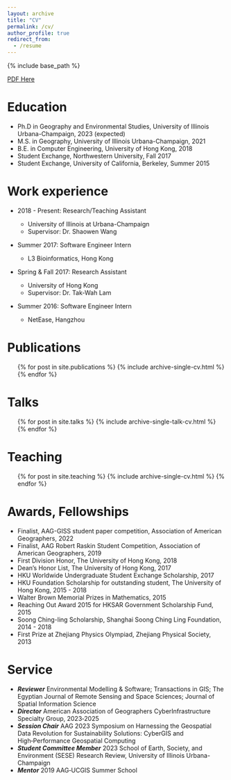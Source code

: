 ```yaml
---
layout: archive
title: "CV"
permalink: /cv/
author_profile: true
redirect_from:
  - /resume
---
```


{% include base_path %}

[PDF Here](https://ggis.illinois.edu/sites/default/files/cv/Lyu_CV_202305.pdf)

Education
======
* Ph.D in Geography and Environmental Studies, University of Illinois Urbana-Champaign, 2023 (expected)
* M.S. in Geography, University of Illinois Urbana-Champaign, 2021
* B.E. in Computer Engineering, University of Hong Kong, 2018
* Student Exchange, Northwestern University, Fall 2017
* Student Exchange, University of California, Berkeley, Summer 2015

Work experience
======
* 2018 - Present: Research/Teaching Assistant
  * University of Illinois at Urbana-Champaign
  * Supervisor: Dr. Shaowen Wang

* Summer 2017: Software Engineer Intern
  * L3 Bioinformatics, Hong Kong

* Spring & Fall 2017: Research Assistant
  * University of Hong Kong
  * Supervisor: Dr. Tak-Wah Lam
 
* Summer 2016: Software Engineer Intern
  * NetEase, Hangzhou

Publications
======
  <ul>{% for post in site.publications %}
    {% include archive-single-cv.html %}
  {% endfor %}</ul>
  
Talks
======
  <ul>{% for post in site.talks %}
    {% include archive-single-talk-cv.html %}
  {% endfor %}</ul>
  
Teaching
======
  <ul>{% for post in site.teaching %}
    {% include archive-single-cv.html %}
  {% endfor %}</ul>
  
Awards, Fellowships
======
* Finalist, AAG-GISS student paper competition, Association of American Geographers, 2022
* Finalist, AAG Robert Raskin Student Competition, Association of American Geographers, 2019
* First Division Honor, The University of Hong Kong, 2018
* Dean’s Honor List, The University of Hong Kong, 2017
* HKU Worldwide Undergraduate Student Exchange Scholarship, 2017
* HKU Foundation Scholarship for outstanding student, The University of Hong Kong, 2015 - 2018
* Walter Brown Memorial Prizes in Mathematics, 2015
* Reaching Out Award 2015 for HKSAR Government Scholarship Fund, 2015
* Soong Ching-ling Scholarship, Shanghai Soong Ching Ling Foundation, 2014 - 2018
* First Prize at Zhejiang Physics Olympiad, Zhejiang Physical Society, 2013

Service
======
* ***Reviewer*** Environmental Modelling & Software; Transactions in GIS; The Egyptian Journal of Remote Sensing and Space
Sciences; Journal of Spatial Information Science
* ***Director*** American Association of Geographers CyberInfrastructure Specialty Group, 2023‑2025
* ***Session Chair*** AAG 2023 Symposium on Harnessing the Geospatial Data Revolution for Sustainability Solutions: CyberGIS
and High‑Performance Geospatial Computing
* ***Student Committee Member*** 2023 School of Earth, Society, and Environment (SESE) Research Review, University of Illinois Urbana-Champaign
* ***Mentor*** 2019 AAG‑UCGIS Summer School


